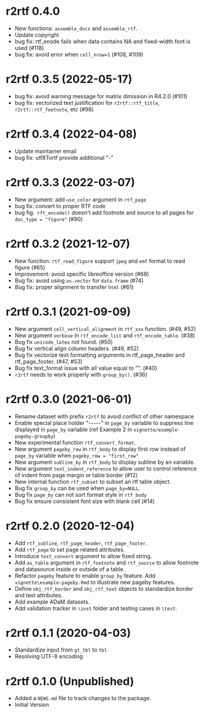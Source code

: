# r2rtf 0.4.0 

* New functions: `assemble_docx` and `assemble_rtf`.
* Update copyright 
* bug fix: rtf_enode fails when data contains NA and fixed-width font is used (#118)
* bug fix: avoid error when `cell_nrow=1` (#108, #109)

# r2rtf 0.3.5 (2022-05-17)

* bug fix: avoid warning message for matrix dimission in R4.2.0 (#101)
* bug fix: vectorized text justification for `r2rtf::rtf_title`, `r2rtf::rtf_footnote`, etc (#98)

# r2rtf 0.3.4 (2022-04-08)

* Update maintainer email 
* bug fix: utf8Tortf provide additional "-"

# r2rtf 0.3.3 (2022-03-07)

* New argument: add `use_color` argument in `rtf_page`
* bug fix: convert to proper RTF code
* bug fig:` rft_encode()` doesn't add footnote and source to all pages for `doc_type = "figure"` (#90)

# r2rtf 0.3.2 (2021-12-07)

* New function: `rtf_read_figure` support `jpeg` and `emf` format to read figure (#65)
* Improvement: avoid specific libreoffice version (#68)
* Bug fix: avoid using `as.vector` for `data.frame` (#74)
* Bug fix: proper alignment to transfer `html` (#61)

# r2rtf 0.3.1 (2021-09-09)

* New argument `cell_vertical_alignment` in `rtf_xxx` function. (#49, #52)
* New argument `verbose` in `rtf_encode_list` and `rtf_encode_table`. (#38)
* Bug fix `unicode_latex` not found. (#50)
* Bug fix vertical align column headers. (#49, #52)
* Bug fix vectorize text formatting arguments in rtf_page_header and rtf_page_footer. (#47, #53)
* Bug fix text_format issue with all value equal to "". (#40)
* `r2rtf` needs to work properly with `group_by()`. (#36)

# r2rtf 0.3.0 (2021-06-01)

* Rename dataset with prefix `r2rtf` to avoid conflict of other namespace
* Enable special place holder "-----" in `page_by` variable to suppress line displayed 
  in `page_by` variable (ref Example 2 in `vignette/example-pageby-groupby`)
* New experimental function `rtf_convert_format`.
* New argument `pageby_row` in `rtf_body` to display first row instead of `page_by` variable when `pageby_row = "first_row"` 
* New argument `subline_by` in `rtf_body` to display subline by an variable.  
* New argument `text_indent_reference` to allow user to control reference of indent from page margin or table border (#12)
* New internal function `rtf_subset` to subset an rtf table object.
* Bug fix `group_by` can be used when `page_by=NULL`.
* Bug fix `page_by` can not sort format style in `rtf_body`
* Bug fix ensure consistent font size with blank cell (#14)

# r2rtf 0.2.0 (2020-12-04)

* Add `rtf_subline`, `rtf_page_header`, `rtf_page_footer`.
* Add `rtf_page` to set page related attributes. 
* Introduce `text_convert` argument to allow fixed string. 
* Add `as_table` argument in `rtf_footnote` and `rtf_source` to allow footnote
  and datasource inside or outside of a table.
* Refactor `pageby` feature to enable `group_by` feature. 
  Add `vignette\example-pageby.Rmd` to illustrate new pageby features.
* Define `obj_rtf_border` and `obj_rtf_text` objects to standardize 
  border and text attributes.
* Add example ADaM datasets. 
* Add validation tracker in `\inst` folder and testing cases in `\test`.


# r2rtf 0.1.1 (2020-04-03)

* Standardize input from `gt_tbl` to `tbl`
* Resolving UTF-8 encoding 

# r2rtf 0.1.0 (Unpublished)

* Added a `NEWS.md` file to track changes to the package.
* Initial Version
